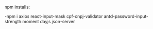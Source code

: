 npm installs:

-npm i axios react-input-mask cpf-cnpj-validator antd-password-input-strength moment dayjs json-server